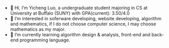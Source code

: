 - 👋 Hi, I’m Yicheng Luo, a undergraduate student majoring in CS at University at Buffalo (SUNY) with GPA(current): 3.50/4.0
- 👀 I’m interested in soferware developing, website developing, algorithm and mathematics, if I do not choose computer science, I may choose mathematics as my major.
- 🌱 I’m currently learning algorithm design & analysis, front-end and back-end programming language.
<!---
yluoc/yluoc is a ✨ special ✨ repository because its `README.md` (this file) appears on your GitHub profile.
You can click the Preview link to take a look at your changes.
--->
